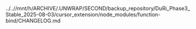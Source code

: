 ../..//mnt/h/ARCHIVE/.UNWRAP/SECOND/backup_repository/DuRi_Phase3_Stable_2025-08-03/cursor_extension/node_modules/function-bind/CHANGELOG.md